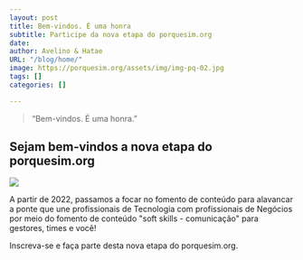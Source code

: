 ```yaml
---
layout: post
title: Bem-vindos. É uma honra
subtitle: Participe da nova etapa do porquesim.org
date: 
author: Avelino & Hatae
URL: "/blog/home/"
image: https://porquesim.org/assets/img/img-pq-02.jpg
tags: []
categories: []

---
```

> “Bem-vindos. É uma honra.”

## Sejam bem-vindos a nova etapa do porquesim.org

![](https://porquesim.org/assets/img/img-pq-02.jpg)

A partir de 2022, passamos a focar no fomento de conteúdo para alavancar a ponte que une profissionais de Tecnologia com profissionais de Negócios por meio do fomento de conteúdo "soft skills - comunicação" para gestores, times e você!

Inscreva-se e faça parte desta nova etapa do porquesim.org. 